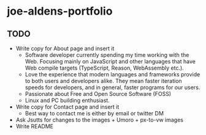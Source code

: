 # joe-aldens-portfolio

## TODO

- Write copy for About page and insert it
  - Software developer currently spending my time working with the Web. Focusing
    mainly on JavaScript and other languages that have Web compile targets
    (TypeScript, Reason, WebAssembly etc.).
  - Love the experience that modern languages and frameworks provide to both
    users and developers alike. They mean faster iteration speeds for
    developers, and in general, faster programs for our users.
  - Passionate about Free and Open Source Software (FOSS)
  - Linux and PC building enthusiast.
- Write copy for Contact page and insert it
  - Best way to contact me is either by email or twitter DM
- Ask Jsutts for changes to the images + Umoro + px-to-vw images
- Write README
